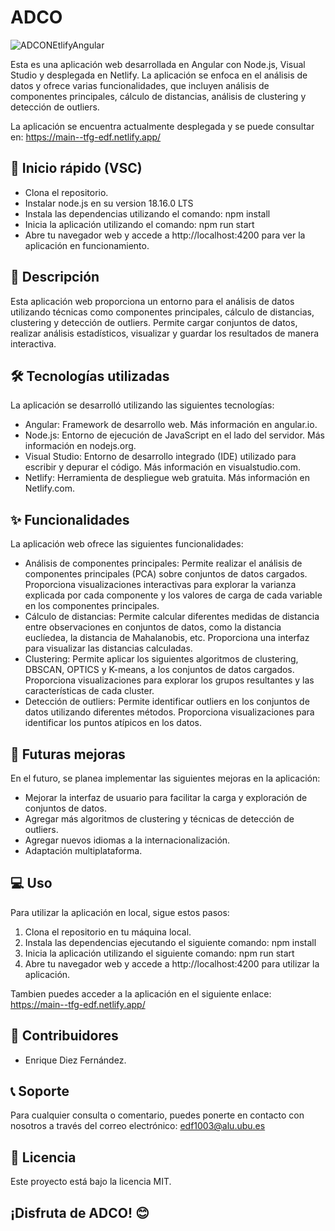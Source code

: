 # ADCO   
![ADCONEtlifyAngular](https://github.com/edf1003/ADCO/assets/93576373/32603c52-7331-4656-bd1c-5507f6104241)

Esta es una aplicación web desarrollada en Angular con Node.js, Visual Studio y desplegada en Netlify. La aplicación se enfoca en el análisis de datos y ofrece varias funcionalidades, que incluyen análisis de componentes principales, cálculo de distancias, análisis de clustering y detección de outliers.

La aplicación se encuentra actualmente desplegada y se puede consultar en: https://main--tfg-edf.netlify.app/

## 🚀 Inicio rápido (VSC)
- Clona el repositorio.
- Instalar node.js en su version 18.16.0 LTS
- Instala las dependencias utilizando el comando: npm install
- Inicia la aplicación utilizando el comando: npm run start
- Abre tu navegador web y accede a http://localhost:4200 para ver la aplicación en funcionamiento.



## 📖 Descripción
Esta aplicación web proporciona un entorno para el análisis de datos utilizando técnicas como componentes principales, cálculo de distancias, clustering y detección de outliers. Permite cargar conjuntos de datos, realizar análisis estadísticos, visualizar y guardar los resultados de manera interactiva.



## 🛠️ Tecnologías utilizadas
La aplicación se desarrolló utilizando las siguientes tecnologías:

- Angular: Framework de desarrollo web. Más información en angular.io.
- Node.js: Entorno de ejecución de JavaScript en el lado del servidor. Más información en nodejs.org.
- Visual Studio: Entorno de desarrollo integrado (IDE) utilizado para escribir y depurar el código. Más información en visualstudio.com.
- Netlify: Herramienta de despliegue web gratuita. Más información en Netlify.com.



## ✨ Funcionalidades
La aplicación web ofrece las siguientes funcionalidades:

- Análisis de componentes principales: Permite realizar el análisis de componentes principales (PCA) sobre conjuntos de datos cargados. Proporciona visualizaciones interactivas para explorar la varianza explicada por cada componente y los valores de carga de cada variable en los componentes principales.
- Cálculo de distancias: Permite calcular diferentes medidas de distancia entre observaciones en conjuntos de datos, como la distancia euclíedea, la distancia de Mahalanobis, etc. Proporciona una interfaz para visualizar las distancias calculadas.
- Clustering: Permite aplicar los siguientes algoritmos de clustering, DBSCAN, OPTICS y K-means, a los conjuntos de datos cargados. Proporciona visualizaciones para explorar los grupos resultantes y las características de cada cluster.
- Detección de outliers: Permite identificar outliers en los conjuntos de datos utilizando diferentes métodos. Proporciona visualizaciones para identificar los puntos atípicos en los datos.



## 🚧 Futuras mejoras
En el futuro, se planea implementar las siguientes mejoras en la aplicación:

- Mejorar la interfaz de usuario para facilitar la carga y exploración de conjuntos de datos.
- Agregar más algoritmos de clustering y técnicas de detección de outliers.
- Agregar nuevos idiomas a la internacionalización.
- Adaptación multiplataforma.



## 💻 Uso
Para utilizar la aplicación en local, sigue estos pasos:

1. Clona el repositorio en tu máquina local.
2. Instala las dependencias ejecutando el siguiente comando: npm install
3. Inicia la aplicación utilizando el siguiente comando: npm run start
4. Abre tu navegador web y accede a http://localhost:4200 para utilizar la aplicación.

Tambien puedes acceder a la aplicación en el siguiente enlace: https://main--tfg-edf.netlify.app/

## 🤝 Contribuidores

* Enrique Diez Fernández.


## 📞 Soporte

Para cualquier consulta o comentario, puedes ponerte en contacto con nosotros a través del correo electrónico: [edf1003@alu.ubu.es](https://edf1003@alu.ubu.es)

## 📄 Licencia

Este proyecto está bajo la licencia MIT.

## ¡Disfruta de ADCO! 😊
